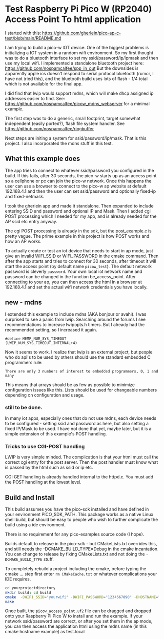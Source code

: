 # Test Raspberry Pi Pico W (RP2040) Access Point To html application

I started with this: https://github.com/gherlein/pico-ap-c-test/blob/main/README.md

I am trying to build a pico-w IOT device. One of the biggest problems is
initializing a IOT system in a random wifi environment. So my first thought
was to do a bluetooth interface to set my ssid/password/ip/ipmask and then
use my local wifi. I implemented a standalone bluetooth project here:
https://github.com/nospamcalfee/spp_in_out But the downsides is apparently
apple ios doesn't respond to serial protocol bluetooth (rumor, I have not
tried this), and the bluetooth build uses lots of flash - 1/4 total which is
not available for the final app.

I did find that lwip would support mdns, which will make dhcp assigned ip
addresses easier to find. See:
https://github.com/nospamcalfee/picow_mdns_webserver for a minimal example.


The first step was to do a generic, small footprint, target somewhat
independent (easily ported?), flash file system handler. See
https://github.com/nospamcalfee/ringbuffer

Next steps are initing a system for ssid/password/ip/mask. That is this
project. I also incorporated the mdns stuff in this test.

## What this example does

The app tries to connect to whatever ssid/password you configured in the
build. If this fails, after 30 seconds, the pico-w starts up as an access
point so a cellphone or pc can join the pico-w network. Once this happens the
user can use a browser to connect to the pico-w ap website at default
192.168.4.1 and then the user can set ssid/password and optionally fixed-ip
and fixed-netmask.

I took the gherlein app and made it standalone. Then expanded to include
entering SSID and password and optional IP and Mask. Then I added cgi POST
processing which I needed for my app, and is already needed for the AP
ssid etc entry anyway.

The cgi POST processing is already in the sdk, but the post_example.c is
pretty vague. The prime example in this project is how POST works and how an
AP works.

To actually create or test an iot device that needs to start in ap mode, just
give an invalid WIFI_SSID or WIFI_PASSWORD in the cmake command. Then after
the app starts and tries to connect for 30 seconds, after timeout it will
start the access point (by default name ```picow_test```). The default
network password is cleverly ```password```. Your own local iot network name
and password can be changed in the function be_access_point. After connecting
to your ap, you can then access the html in a browser at 192.168.4.1 and set
the actual wifi network credentials you have locally.

## new - mdns

I extended this example to include mdns (AKA bonjour or avahi). I was
surprised to see a panic from lwip. Searching around the forums I see
recommendations to increase lwipopts.h timers. But I already had the
recommended setting, so I increased it again.

```#define MEMP_NUM_SYS_TIMEOUT            (LWIP_NUM_SYS_TIMEOUT_INTERNAL+4)```

Now it seems to work. I realize that lwip is an external project, but people
who do api's to be used by others should use the standard embedded C
programmers rule:

```There are only 3 numbers of interest to embedded programmers, 0, 1 and many ```

This means that arrays should be as few as possible to minimize configuration
issues like this. Lists should be used for changeable numbers depending on
configuration and usage.

### still to be done.

In many iot apps, especially ones that do not use mdns, each device needs to
be configured - setting ssid and password as here, but also setting a fixed
IP/Mask to be used. I have not done that yet, maybe later, but it is a simple
extension of this example's POST handling.

### Tricks to use CGI-POST handling

LWIP is very simple minded. The complication is that your html must call the
correct cgi entry for the post server. Then the post handler must know what
is passed by the html such as ssid or ip etc.

CGI GET handling is already handled internal to the httpd.c. You must add the
POST handling at the lowest level.

## Build and Install

This build assumes you have the pico-sdk installed and have defined in your
environment PICO_SDK_PATH. This package works as a native Linux shell build,
but should be easy to people who wish to further complicate the build using a
ide environment.

There is no requirement for any pico-examples source code (I hope).

Builds default to release in the pico-sdk - but CMakeLists.txt overrides this,
and still needs the -DCMAKE_BUILD_TYPE=Debug in the cmake incantation. You
can change to release by fixing CMakeLists.txt and not doing
the ```-DCMAKE_BUILD_TYPE``` stuff.

To completely rebuild a project including the cmake, before typing the
cmake ... step first enter ```rm CMakeCache.txt``` or whatever complications
your IDE requires.

```bash
cd yourprojectdirectory
mkdir build; cd build
cmake  -DWIFI_SSID="yourwifi" -DWIFI_PASSWORD="1234567890" -DHOSTNAME="test" -DCMAKE_BUILD_TYPE=Debug ..
make
```

Once built, the `picow_access_point.uf2` file can be dragged and dropped onto
your Raspberry Pi Pico W to install and run the example. If your network
ssid/password are correct, or after you set them in the ap mode, you can then
access the application html using the mdns name (in this cmake hostname
example) as test.local

